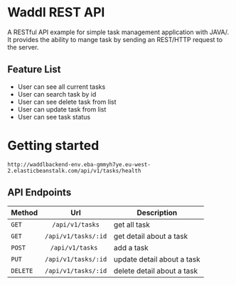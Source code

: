 # Waddl REST API 

A RESTful API example for simple task management application with JAVA/. 
It provides the ability to mange task by sending an REST/HTTP request to the server.

## Feature List
* User can see all current tasks
* User can search task by id
* User can see delete task from list
* User can update task from list
* User can see task status

# Getting started

`http://waddlbackend-env.eba-gmmyh7ye.eu-west-2.elasticbeanstalk.com/api/v1/tasks/health`


## API Endpoints
| Method | Url | Description |
|--------|:-----:| ----------|
| `GET`    | `/api/v1/tasks`    | get all task|
| `GET`    | `/api/v1/tasks/:id` | get detail about a task|
| `POST`   | `/api/v1/tasks `    | add a task|
| `PUT`    | `/api/v1/tasks/:id` | update detail about a task|
| `DELETE` | `/api/v1/tasks/:id` | delete detail about a task|






